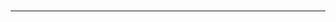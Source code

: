 
<div style="text-align: center" class="embedsocial-collect" data-ref="07eb547863ff25112d2d" > </div><script>(function(d, s, id){var js; if (d.getElementById(id)) {return;} js = d.createElement(s); js.id = id; js.src = "https://embedsocial.com/cdn/cs.js?v=2.0"; d.getElementsByTagName("head")[0].appendChild(js);}(document, "script", "EmbedSocialReviewsCollectScript"));</script>
<br/>
<hr>


<div class='embedsocial-reviews' data-ref="8a2048be560beb4ce365ef8aeabd7cb9bd9e6515"></div><script>(function(d, s, id){var js; if (d.getElementById(id)) {return;} js = d.createElement(s); js.id = id; js.src = "https://embedsocial.com/embedscript/ri.js"; d.getElementsByTagName("head")[0].appendChild(js);}(document, "script", "EmbedSocialReviewsScript"));</script>

